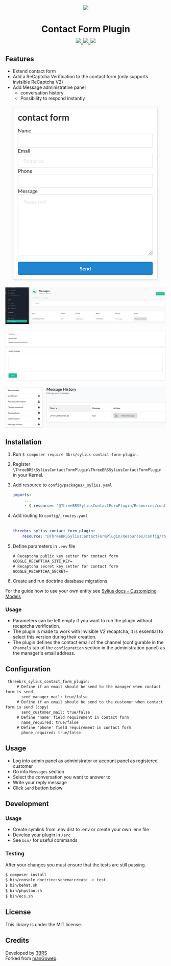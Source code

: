 <p align="center">
    <a href="https://www.3brs.com" target="_blank">
        <img src="https://3brs1.fra1.cdn.digitaloceanspaces.com/3brs/logo/3BRS-logo-sylius-200.png"/>
    </a>
</p>
<h1 align="center">
Contact Form Plugin
<br />
    <a href="https://packagist.org/packages/3brs/sylius-contact-form-plugin" title="License" target="_blank">
        <img src="https://img.shields.io/packagist/l/3brs/sylius-contact-form-plugin.svg" />
    </a>
    <a href="https://packagist.org/packages/3brs/sylius-contact-form-plugin" title="Version" target="_blank">
        <img src="https://img.shields.io/packagist/v/3brs/sylius-contact-form-plugin.svg" />
    </a>
    <a href="https://circleci.com/gh/3BRS/sylius-contact-form-plugin" title="Build status" target="_blank">
        <img src="https://circleci.com/gh/3BRS/sylius-contact-form-plugin.svg?style=shield" />
    </a>
</h1>

## Features

* Extend contact form
* Add a ReCaptcha Verification to the contact form (only supports invisible ReCaptcha V2)
* Add Message administrative panel
    * conversation history
    * Possibility to respond instantly

<p align="center">
	<img src="https://raw.githubusercontent.com/3brs/sylius-contact-form-plugin/master/doc/contact_form.PNG"/>
</p>
<p align="center">
	<img src="https://raw.githubusercontent.com/3brs/sylius-contact-form-plugin/master/doc/messages_management_admin_menu.PNG"/>
</p>
<p align="center">
	<img src="https://raw.githubusercontent.com/3brs/sylius-contact-form-plugin/master/doc/messages_management_admin_answer_menu.PNG"/>
</p>
<p align="center">
	<img src="https://raw.githubusercontent.com/3brs/sylius-contact-form-plugin/master/doc/messages_management_account_menu.PNG"/>
</p>

## Installation

1. Run `$ composer require 3brs/sylius-contact-form-plugin`.
2. Register `\ThreeBRS\SyliusContactFormPlugin\ThreeBRSSyliusContactFormPlugin` in your Kernel.
1. Add resource to `config/packages/_sylius.yaml`

    ```yaml
    imports:
         ...
         - { resource: "@ThreeBRSSyliusContactFormPlugin/Resources/config/config.yml" }
    ```
   
1. Add routing to `config/_routes.yaml`

    ```yaml

    threebrs_sylius_contact_form_plugin:
        resource: "@ThreeBRSSyliusContactFormPlugin/Resources/config/routing.yml"
    ```

1. Define parameters in `.env` file

    ```
    # Recaptcha public key setter for contact form
    GOOGLE_RECAPTCHA_SITE_KEY=
    # Recaptcha secret key setter for contact form
    GOOGLE_RECAPTCHA_SECRET=
    ```

7. Create and run doctrine database migrations.

For the guide how to use your own entity see [Sylius docs - Customizing Models](https://docs.sylius.com/en/1.10/customization/model.html)

### Usage

* Parameters can be left empty if you want to run the plugin without recaptcha verification.
* The plugin is made to work with invisible V2 recaptcha, it is essential to select this version during their creation.
* The plugin defines the contact email of the channel (configurable in the `Channels` tab of the `configuration` section in the administration panel) as the manager's email address.

## Configuration
   ```
    threebrs_sylius_contact_form_plugin:
        # Define if an email should be send to the manager when contact form is send
          send_manager_mail: true/false
        # Define if an email should be send to the customer when contact form is send (copy)
          send_customer_mail: true/false
        # Define 'name' field requirement in contact form
          name_required: true/false
        # Define 'phone' field requirement in contact form
          phone_required: true/false
   ```

## Usage

* Log into admin panel as administrator or account panel as registered customer
* Go into `Messages` section
* Select the conversation you want to answer to
* Write your reply message
* Click `Send` button below

## Development

### Usage

- Create symlink from .env.dist to .env or create your own .env file
- Develop your plugin in `/src`
- See `bin/` for useful commands

### Testing

After your changes you must ensure that the tests are still passing.

```bash
$ composer install
$ bin/console doctrine:schema:create -e test
$ bin/behat.sh
$ bin/phpstan.sh
$ bin/ecs.sh
```

License
-------
This library is under the MIT license.

Credits
-------
Developed by [3BRS](https://3brs.com)<br>
Forked from [manGoweb](https://github.com/mangoweb-sylius/SyliusContactFormPlugin).
